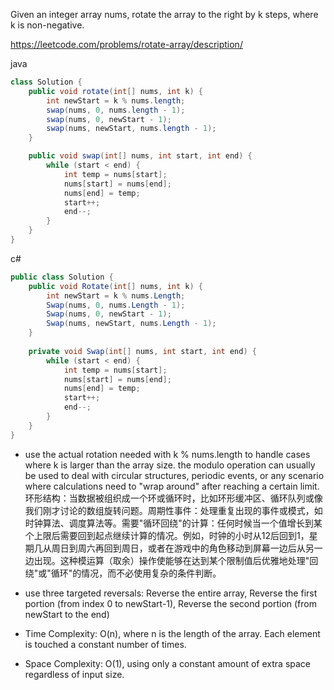 Given an integer array nums, rotate the array to the right by k steps, where k is non-negative.

https://leetcode.com/problems/rotate-array/description/

java
```java
class Solution {
    public void rotate(int[] nums, int k) {
        int newStart = k % nums.length;
        swap(nums, 0, nums.length - 1);
        swap(nums, 0, newStart - 1);
        swap(nums, newStart, nums.length - 1);
    }

    public void swap(int[] nums, int start, int end) {
        while (start < end) {
            int temp = nums[start];
            nums[start] = nums[end];
            nums[end] = temp;
            start++;
            end--;
        }
    }
}
```

c#
```csharp
public class Solution {
    public void Rotate(int[] nums, int k) {
        int newStart = k % nums.Length;
        Swap(nums, 0, nums.Length - 1);
        Swap(nums, 0, newStart - 1);
        Swap(nums, newStart, nums.Length - 1);
    }
    
    private void Swap(int[] nums, int start, int end) {
        while (start < end) {
            int temp = nums[start];
            nums[start] = nums[end];
            nums[end] = temp;
            start++;
            end--;
        }
    }
}
```

-  use the actual rotation needed with k % nums.length to handle cases where k is larger than the array size. the modulo operation can usually be used to deal with circular structures, periodic events, or any scenario where calculations need to "wrap around" after reaching a certain limit.环形结构：当数据被组织成一个环或循环时，比如环形缓冲区、循环队列或像我们刚才讨论的数组旋转问题。周期性事件：处理重复出现的事件或模式，如时钟算法、调度算法等。需要"循环回绕"的计算：任何时候当一个值增长到某个上限后需要回到起点继续计算的情况。例如，时钟的小时从12后回到1，星期几从周日到周六再回到周日，或者在游戏中的角色移动到屏幕一边后从另一边出现。这种模运算（取余）操作使能够在达到某个限制值后优雅地处理"回绕"或"循环"的情况，而不必使用复杂的条件判断。

- use three targeted reversals: Reverse the entire array, Reverse the first portion (from index 0 to newStart-1), Reverse the second portion (from newStart to the end)
- Time Complexity: O(n), where n is the length of the array. Each element is touched a constant number of times. 
- Space Complexity: O(1), using only a constant amount of extra space regardless of input size.